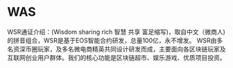 # WAS
WSR通证介绍：(Wisdom sharing rich 智慧 共享 富足缩写)，取自中文（微商人)的拼音组合，WSR是基于EOS智能合约研发，总量100亿，永不增发。 WSR由多名资深币圈玩家，及多名微电商精英共同设计研发而成，主要面向各区块链玩家及互联网创业用户群体。我们的核心功能是区块链超市、娱乐游戏、优质项目投资。
